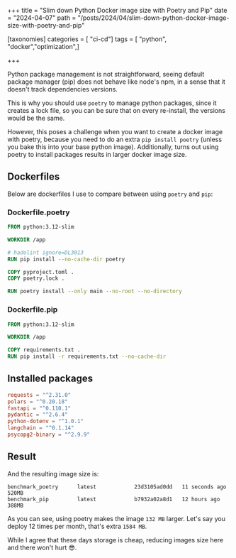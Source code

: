 +++
title = "Slim down Python Docker image size with Poetry and Pip"
date = "2024-04-07"
path = "/posts/2024/04/slim-down-python-docker-image-size-with-poetry-and-pip"

[taxonomies]
categories = [ "ci-cd"]
tags = [ "python", "docker","optimization",]

+++

Python package management is not straightforward, seeing default package manager (pip) does not behave like node's npm, in a sense that it doesn't track dependencies versions.

This is why you should use `poetry` to manage python packages, since it creates a lock file, so you can be sure that on every re-install, the versions would be the same.

However, this poses a challenge when you want to create a docker image with poetry, because you need to do an extra `pip install poetry` (unless you bake this into your base python image). Additionally, turns out using poetry to install packages results in larger docker image size.

## Dockerfiles

Below are dockerfiles I use to compare between using `poetry` and `pip`:

### Dockerfile.poetry

```Dockerfile
FROM python:3.12-slim

WORKDIR /app

# hadolint ignore=DL3013
RUN pip install --no-cache-dir poetry

COPY pyproject.toml .
COPY poetry.lock .

RUN poetry install --only main --no-root --no-directory
```

### Dockerfile.pip

```Dockerfile
FROM python:3.12-slim

WORKDIR /app

COPY requirements.txt .
RUN pip install -r requirements.txt --no-cache-dir
```

## Installed packages

```toml
requests = "^2.31.0"
polars = "^0.20.18"
fastapi = "^0.110.1"
pydantic = "^2.6.4"
python-dotenv = "^1.0.1"
langchain = "^0.1.14"
psycopg2-binary = "^2.9.9"
```

## Result

And the resulting image size is:

```log
benchmark_poetry      latest            23d3105ad0dd   11 seconds ago   520MB
benchmark_pip         latest            b7932a02a8d1   12 hours ago     388MB
```

As you can see, using poetry makes the image `132 MB` larger. Let's say you deploy 12 times per month, that's extra `1584 MB`.

While I agree that these days storage is cheap, reducing images size here and there won't hurt 😎.
